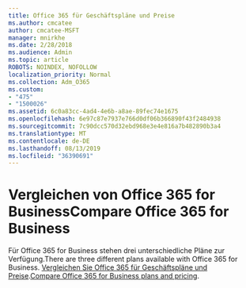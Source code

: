 ```yaml
---
title: Office 365 für Geschäftspläne und Preise
ms.author: cmcatee
author: cmcatee-MSFT
manager: mnirkhe
ms.date: 2/28/2018
ms.audience: Admin
ms.topic: article
ROBOTS: NOINDEX, NOFOLLOW
localization_priority: Normal
ms.collection: Adm_O365
ms.custom:
- "475"
- "1500026"
ms.assetid: 6c0a83cc-4ad4-4e6b-a8ae-89fec74e1675
ms.openlocfilehash: 6e97c87e7937e766d0df06b366890f43f2484938
ms.sourcegitcommit: 7c90dcc570d32ebd968e3e4e816a7b482890b3a4
ms.translationtype: MT
ms.contentlocale: de-DE
ms.lasthandoff: 08/13/2019
ms.locfileid: "36390691"
---
```

# <a name="compare-office-365-for-business"></a><span data-ttu-id="e635f-102">Vergleichen von Office 365 for Business</span><span class="sxs-lookup"><span data-stu-id="e635f-102">Compare Office 365 for Business</span></span>

<span data-ttu-id="e635f-103">Für Office 365 for Business stehen drei unterschiedliche Pläne zur Verfügung.</span><span class="sxs-lookup"><span data-stu-id="e635f-103">There are three different plans available with Office 365 for Business.</span></span> <span data-ttu-id="e635f-104">[Vergleichen Sie Office 365 für Geschäftspläne und Preise](https://products.office.com/compare-all-microsoft-office-products?tab=2).</span><span class="sxs-lookup"><span data-stu-id="e635f-104">[Compare Office 365 for Business plans and pricing](https://products.office.com/compare-all-microsoft-office-products?tab=2).</span></span>  